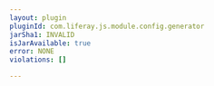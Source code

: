 ```yaml
---
layout: plugin
pluginId: com.liferay.js.module.config.generator
jarSha1: INVALID
isJarAvailable: true
error: NONE
violations: []

---
```

